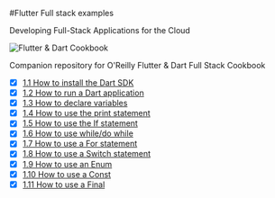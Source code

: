 #Flutter Full stack examples

Developing Full-Stack Applications for the Cloud

![Flutter & Dart Cookbook](https://github.com/rosera/flutter-and-dart-cookbook/blob/main/images/flutter-dart-cookbook-sml.png "Flutter & Dart Cookbook")

Companion repository for O'Reilly Flutter & Dart Full Stack Cookbook

- [x] [1.1 How to install the Dart SDK](https://github.com/rosera/flutter-full-stack-examples/blob/main/ch01/ex1-1.md)
- [x] [1.2 How to run a Dart application](https://github.com/rosera/flutter-full-stack-examples/blob/main/ch01/ex1-2.md)
- [x] [1.3 How to declare variables](https://github.com/rosera/flutter-full-stack-examples/blob/main/ch01/ex1-3.md)
- [x] [1.4 How to use the print statement](https://github.com/rosera/flutter-full-stack-examples/blob/main/ch01/ex1-4.md)
- [x] [1.5 How to use the If statement](https://github.com/rosera/flutter-full-stack-examples/blob/main/ch01/ex1-5.md)
- [x] [1.6 How to use while/do while](https://github.com/rosera/flutter-full-stack-examples/blob/main/ch01/ex1-6.md)
- [x] [1.7 How to use a For statement](https://github.com/rosera/flutter-full-stack-examples/blob/main/ch01/ex1-7.md)
- [x] [1.8 How to use a Switch statement](https://github.com/rosera/flutter-full-stack-examples/blob/main/ch01/ex1-8.md)
- [x] [1.9 How to use an Enum](https://github.com/rosera/flutter-full-stack-examples/blob/main/ch01/ex1-9.md)
- [x] [1.10 How to use a Const](https://github.com/rosera/flutter-full-stack-examples/blob/main/ch01/ex1-10.md)
- [x] [1.11 How to use a Final](https://github.com/rosera/flutter-full-stack-examples/blob/main/ch01/ex1-11.md) 
